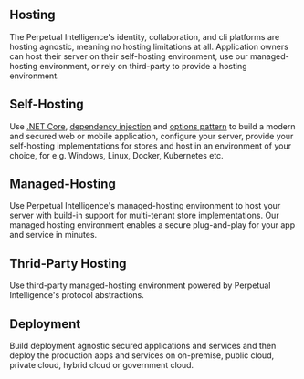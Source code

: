 ## Hosting
The Perpetual Intelligence's identity, collaboration, and cli platforms are hosting agnostic, meaning no hosting limitations at all. Application owners can host their server on their self-hosting environment, use our managed-hosting environment, or rely on third-party to provide a hosting environment.

## Self-Hosting
Use [.NET Core](https://dotnet.microsoft.com/en-us/), [dependency injection](https://docs.microsoft.com/en-us/dotnet/core/extensions/dependency-injection) and [options pattern](https://docs.microsoft.com/en-us/dotnet/core/extensions/options) to build a modern and secured web or mobile application, configure your server, provide your self-hosting implementations for stores and host in an environment of your choice, for e.g. Windows, Linux, Docker, Kubernetes etc.

## Managed-Hosting
Use Perpetual Intelligence's managed-hosting environment to host your server with build-in support for multi-tenant store implementations. Our managed hosting environment enables a secure plug-and-play for your app and service in minutes.

## Thrid-Party Hosting
Use third-party managed-hosting environment powered by Perpetual Intelligence's protocol abstractions.

## Deployment
Build deployment agnostic secured applications and services and then deploy the production apps and services on on-premise, public cloud, private cloud, hybrid cloud or government cloud.

